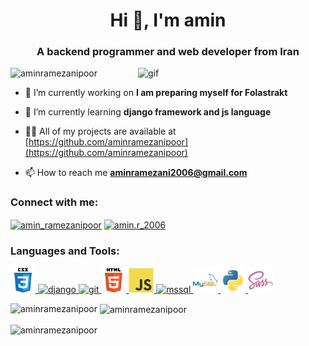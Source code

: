 <h1 align="center">Hi 👋, I'm amin</h1>
<h3 align="center">A backend programmer and web developer from Iran</h3>

<img align="right" alt="gif" width="300" src="https://cdn.dribbble.com/users/1894420/screenshots/14032021/programming_01.gif">

<p align="left"> <img src="https://komarev.com/ghpvc/?username=aminramezanipoor&label=Profile%20views&color=0e75b6&style=flat" alt="aminramezanipoor" /> </p>

- 🔭 I’m currently working on **I am preparing myself for Folastrakt**

- 🌱 I’m currently learning **django framework and js language**

- 👨‍💻 All of my projects are available at [https://github.com/aminramezanipoor](https://github.com/aminramezanipoor)

- 📫 How to reach me **aminramezani2006@gmail.com**

<h3 align="left">Connect with me:</h3>
<p align="left">
<a href="https://linkedin.com/in/amin_ramezanipoor" target="blank"><img align="center" src="https://raw.githubusercontent.com/rahuldkjain/github-profile-readme-generator/master/src/images/icons/Social/linked-in-alt.svg" alt="amin_ramezanipoor" height="30" width="40" /></a>
<a href="https://instagram.com/amin.r_2006" target="blank"><img align="center" src="https://raw.githubusercontent.com/rahuldkjain/github-profile-readme-generator/master/src/images/icons/Social/instagram.svg" alt="amin.r_2006" height="30" width="40" /></a>
</p>

<h3 align="left">Languages and Tools:</h3>
<p align="left"> <a href="https://www.w3schools.com/css/" target="_blank" rel="noreferrer"> <img src="https://raw.githubusercontent.com/devicons/devicon/master/icons/css3/css3-original-wordmark.svg" alt="css3" width="40" height="40"/> </a> <a href="https://www.djangoproject.com/" target="_blank" rel="noreferrer"> <img src="https://cdn.worldvectorlogo.com/logos/django.svg" alt="django" width="40" height="40"/> </a> <a href="https://git-scm.com/" target="_blank" rel="noreferrer"> <img src="https://www.vectorlogo.zone/logos/git-scm/git-scm-icon.svg" alt="git" width="40" height="40"/> </a> <a href="https://www.w3.org/html/" target="_blank" rel="noreferrer"> <img src="https://raw.githubusercontent.com/devicons/devicon/master/icons/html5/html5-original-wordmark.svg" alt="html5" width="40" height="40"/> </a> <a href="https://developer.mozilla.org/en-US/docs/Web/JavaScript" target="_blank" rel="noreferrer"> <img src="https://raw.githubusercontent.com/devicons/devicon/master/icons/javascript/javascript-original.svg" alt="javascript" width="40" height="40"/> </a> <a href="https://www.microsoft.com/en-us/sql-server" target="_blank" rel="noreferrer"> <img src="https://www.svgrepo.com/show/303229/microsoft-sql-server-logo.svg" alt="mssql" width="40" height="40"/> </a> <a href="https://www.mysql.com/" target="_blank" rel="noreferrer"> <img src="https://raw.githubusercontent.com/devicons/devicon/master/icons/mysql/mysql-original-wordmark.svg" alt="mysql" width="40" height="40"/> </a> <a href="https://www.python.org" target="_blank" rel="noreferrer"> <img src="https://raw.githubusercontent.com/devicons/devicon/master/icons/python/python-original.svg" alt="python" width="40" height="40"/> </a> <a href="https://sass-lang.com" target="_blank" rel="noreferrer"> <img src="https://raw.githubusercontent.com/devicons/devicon/master/icons/sass/sass-original.svg" alt="sass" width="40" height="40"/> </a> </p>

<p><img align="left" src="https://github-readme-stats.vercel.app/api/top-langs?username=aminramezanipoor&show_icons=true&locale=en&layout=compact" alt="aminramezanipoor" /></p>

<p>&nbsp;<img align="center" src="https://github-readme-stats.vercel.app/api?username=aminramezanipoor&show_icons=true&locale=en" alt="aminramezanipoor" /></p>

<p><img align="center" src="https://github-readme-streak-stats.herokuapp.com/?user=aminramezanipoor&" alt="aminramezanipoor" /></p>
